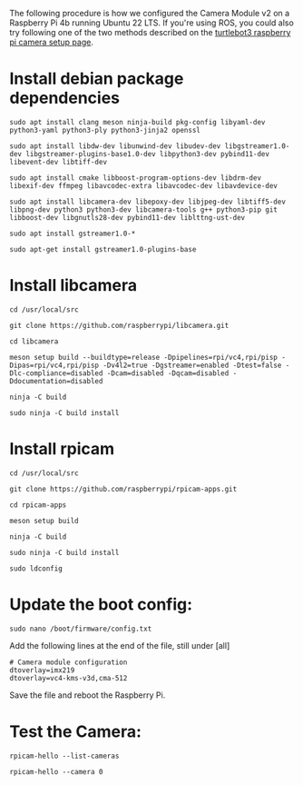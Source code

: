 The following procedure is how we configured the Camera Module v2 on a Raspberry Pi 4b running Ubuntu 22 LTS. If you're using ROS, you could also try following one of the two methods described on the [turtlebot3 raspberry pi camera setup page](https://emanual.robotis.com/docs/en/platform/turtlebot3/sbc_setup/#raspberry-pi-camera).

# Install debian package dependencies

```
sudo apt install clang meson ninja-build pkg-config libyaml-dev python3-yaml python3-ply python3-jinja2 openssl

sudo apt install libdw-dev libunwind-dev libudev-dev libgstreamer1.0-dev libgstreamer-plugins-base1.0-dev libpython3-dev pybind11-dev libevent-dev libtiff-dev

sudo apt install cmake libboost-program-options-dev libdrm-dev libexif-dev ffmpeg libavcodec-extra libavcodec-dev libavdevice-dev

sudo apt install libcamera-dev libepoxy-dev libjpeg-dev libtiff5-dev libpng-dev python3 python3-dev libcamera-tools g++ python3-pip git libboost-dev libgnutls28-dev pybind11-dev liblttng-ust-dev

sudo apt install gstreamer1.0-*

sudo apt-get install gstreamer1.0-plugins-base
```

# Install libcamera

```
cd /usr/local/src

git clone https://github.com/raspberrypi/libcamera.git

cd libcamera

meson setup build --buildtype=release -Dpipelines=rpi/vc4,rpi/pisp -Dipas=rpi/vc4,rpi/pisp -Dv4l2=true -Dgstreamer=enabled -Dtest=false -Dlc-compliance=disabled -Dcam=disabled -Dqcam=disabled -Ddocumentation=disabled

ninja -C build

sudo ninja -C build install
```

# Install rpicam

```
cd /usr/local/src

git clone https://github.com/raspberrypi/rpicam-apps.git

cd rpicam-apps

meson setup build

ninja -C build

sudo ninja -C build install

sudo ldconfig
```

# Update the boot config:

`sudo nano /boot/firmware/config.txt`

Add the following lines at the end of the file, still under [all]

```
# Camera module configuration
dtoverlay=imx219
dtoverlay=vc4-kms-v3d,cma-512
```

Save the file and reboot the Raspberry Pi.

# Test the Camera:

    rpicam-hello --list-cameras

    rpicam-hello --camera 0
